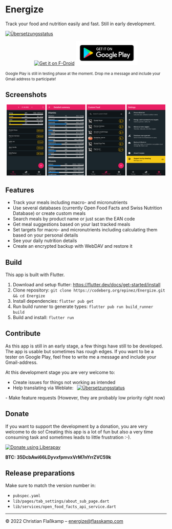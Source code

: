 # Energize

Track your food and nutrition easily and fast. Still in early development.

<a href="https://hosted.weblate.org/engage/energize/">
  <img src="https://hosted.weblate.org/widgets/energize/-/energize/svg-badge.svg" alt="Übersetzungsstatus" />
</a>

<p align="center">
  <a href="https://f-droid.org/packages/com.flasskamp.energize"><img src="https://fdroid.gitlab.io/artwork/badge/get-it-on.png" alt="Get it on F-Droid" height="75"></a>
  <a href="https://play.google.com/store/apps/details?id=com.flasskamp.energize"><img src="./docs/google-play-badge.png" alt="Get it on Google Play" height="75"></a>
</p>

<small>
Google Play is still in testing phase at the moment. Drop me a message and include your Gmail address to participate!
</small>

<br>

## Screenshots

<p align="center">
  <img src="./fastlane/metadata/android/en-US/images/phoneScreenshots/1.png" width="24%"/>
  <img src="./fastlane/metadata/android/en-US/images/phoneScreenshots/2.png" width="24%"/>
  <img src="./fastlane/metadata/android/en-US/images/phoneScreenshots/3.png" width="24%"/>
  <img src="./fastlane/metadata/android/en-US/images/phoneScreenshots/4.png" width="24%"/>
</p>

## Features

- Track your meals including macro- and micronutrients
- Use several databases (currently Open Food Facts and Swiss Nutrition Database) or create custom meals
- Search meals by product name or just scan the EAN code
- Get meal suggestions based on your last tracked meals
- Set targets for macro- and micronutrients including calculating them based on your personal details
- See your daily nutrition details
- Create an encrypted backup with WebDAV and restore it

## Build

This app is built with Flutter.

1. Download and setup flutter: https://flutter.dev/docs/get-started/install
2. Clone repository: `git clone https://codeberg.org/epinez/Energize.git && cd Energize`
3. Install dependencies: `flutter pub get`
4. Run build runner to generate types: `flutter pub run build_runner build`
5. Build and install: `flutter run`

## Contribute

As this app is still in an early stage, a few things have still to be developed. The app is usable but sometimes has rough edges. If you want to be a tester on Google Play, feel free to write me a message and include your Gmail-address.

At this development stage you are very welcome to:

- Create issues for things not working as intended
- Help translating via Weblate: &nbsp; <a href="https://hosted.weblate.org/engage/energize/">
  <img src="https://hosted.weblate.org/widgets/energize/-/energize/svg-badge.svg" alt="Übersetzungsstatus" />
</a>
- Make feature requests (However, they are probably low priority right now)

## Donate 

If you want to support the development by a donation, you are very welcome to do so! Creating this app is a lot of fun but also a very time consuming task and sometimes leads to little frustration :-).


<a href="https://liberapay.com/epinez/donate">
  <img alt="Donate using Liberapay" src="https://liberapay.com/assets/widgets/donate.svg">
</a>
  
<b>BTC: 35DcbAwi66LDyvxfpmvxVrM7nYrrZVC59k</b>

## Release preparations

Make sure to match the version number in:

- `pubspec.yaml`
- `lib/pages/tab_settings/about_sub_page.dart`
- `lib/services/open_food_facts_api_service.dart`

---

© 2022 Christian Flaßkamp – energize@flasskamp.com